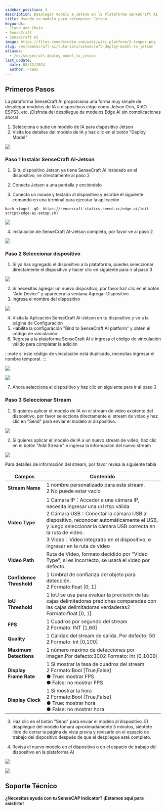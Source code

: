 ```yaml
---
sidebar_position: 4
description: Desplegar modelo a Jetson en la Plataforma SenseCraft AI
title: Usando un modelo para reComputer Jetson
keywords:
- Cloud and Chain
- SenseCraft
- SenseCraft AI
image: https://files.seeedstudio.com/wiki/wiki-platform/S-tempor.png        
slug: /es/sensecraft-ai/tutorials/sensecraft-deploy-model-to-jetson
aliases:
  - /es/sensecraft_deploy_model_to_jetson
last_update:
  date: 08/22/2024
  author: Frank
---
```


## Primeros Pasos

La plataforma SenseCraft AI proporciona una forma muy simple de desplegar modelos de IA a dispositivos edge como Jetson Orin, XIAO ESPS3, etc. ¡Disfruta del despliegue de modelos Edge AI sin complicaciones ahora!<br />

1. Selecciona o sube un modelo de IA para dispositivo Jetson<br />
2. Visita los detalles del modelo de IA y haz clic en el botón "Deploy Model"<br />

![](https://files.seeedstudio.com/wiki/SenseCraft_AI/img/10.png)

### **Paso 1  Instalar SenseCraft AI-Jetson**

1. Si tu dispositivo Jetson ya tiene SenseCraft AI instalado en el dispositivo, ve directamente al paso 2

2. Conecta Jetson a una pantalla y enciéndelo

3. Conecta un mouse y teclado al dispositivo y escribe el siguiente comando en una terminal para ejecutar la aplicación

```
bash <(wget -qO- https://sensecraft-statics.seeed.cc/edge-ai/init-script/edge-ai-setup.sh)
```

![](https://files.seeedstudio.com/wiki/SenseCraft_AI/img/11.png)

4. Instalación de SenseCraft AI-Jetson completa, por favor ve al paso 2<br />

![](https://files.seeedstudio.com/wiki/SenseCraft_AI/img/12.png)

### **Paso 2  Seleccionar dispositivo**
1. Si ya has agregado el dispositivo a la plataforma, puedes seleccionar directamente el dispositivo y hacer clic en siguiente para ir al paso 3<br />


![](https://files.seeedstudio.com/wiki/SenseCraft_AI/img/13.png)

2. Si necesitas agregar un nuevo dispositivo, por favor haz clic en el botón "Add Device" y aparecerá la ventana Agregar Dispositivo.<br />
3. Ingresa el nombre del dispositivo <br />

![](https://files.seeedstudio.com/wiki/SenseCraft_AI/img/14.png)

4. Visita la Aplicación SenseCraft AI-Jetson en tu dispositivo y ve a la página de Configuración<br />
5. Habilita la configuración "Bind to SenseCraft AI platform" y obtén el código de vinculación <br />
6. Regresa a la plataforma SenseCraft AI e ingresa el código de vinculación válido para completar la adición<br />

:::note
si este código de vinculación está duplicado, necesitas ingresar el nombre temporal.
:::

![](https://files.seeedstudio.com/wiki/SenseCraft_AI/img/15.png)

![](https://files.seeedstudio.com/wiki/SenseCraft_AI/img/16.png)

7. Ahora selecciona el dispositivo y haz clic en siguiente para ir al paso 3

### **Paso 3  Seleccionar Stream**
1. Si quieres aplicar el modelo de IA en el stream de video existente del dispositivo, por favor selecciona directamente el stream de video y haz clic en "Send" para enviar el modelo al dispositivo.<br />

![](https://files.seeedstudio.com/wiki/SenseCraft_AI/img/17.png)

2. Si quieres aplicar el modelo de IA a un nuevo stream de video, haz clic en el botón "Add Stream" e ingresa la información del nuevo stream<br />

![](https://files.seeedstudio.com/wiki/SenseCraft_AI/img/18.png)

Para detalles de información del stream, por favor revisa la siguiente tabla 

| **Campos** | **Contenido** |
| --- | --- |
| **Stream Name** | 1 nombre personalizado para este stream.<br />2 No puede estar vacío |
| **Video Type** | 1 Cámara IP：Acceder a una cámara IP, necesita ingresar una url rtsp válida<br />2 Cámara USB：Conectar la cámara USB al dispositivo, reconocer automáticamente el USB, y luego seleccionar la cámara USB correcta en la ruta de video.<br />3 Video：Video integrado en el dispositivo, e ingresar en la ruta de video |
| **Video Path** | Ruta de Video, formato decidido por "Video Type", si es incorrecto, se usará el video por defecto. |
| **Confidence Threshold** | 1 Umbral de confianza del objeto para detección.<br />2 Formato:float [0, 1] |
| **IoU Threshold** | 1 IoU se usa para evaluar la precisión de las cajas delimitadoras predichas comparadas con las cajas delimitadoras verdaderas2 Formato:float [0, 1] |
| **FPS** | 1 Cuadros por segundo del stream<br />2 Formato: INT [1,60] |
| **Quality** | 1 Calidad del stream de salida.  Por defecto: 50<br />2 Formato: int [0,100] |
| **Maximum Detections** | 1 número máximo de detecciones por imagen.Por defecto:3002 Formato: int [0,1000] |
| **Display Frame Rate** | 1 Si mostrar la tasa de cuadros del stream<br />2 Formato:Bool [True,False]<br />● True: mostrar FPS<br />● False: no mostrar FPS |
| **Display Clock** | 1 Si mostrar la hora<br />2 Formato:Bool [True,False]<br />● True: mostrar hora<br />● False: no mostrar hora |

3. Haz clic en el botón "Send" para enviar el modelo al dispositivo. El despliegue del modelo tomará aproximadamente 5 minutos, siéntete libre de cerrar la página de vista previa y revisarlo en el espacio de trabajo del dispositivo después de que el despliegue esté completo.

4. Revisa el nuevo modelo en el dispositivo o en el espacio de trabajo del dispositivo en la plataforma AI<br />

![](https://files.seeedstudio.com/wiki/SenseCraft_AI/img/19.png)

![](https://files.seeedstudio.com/wiki/SenseCraft_AI/img/20.png)


## **Soporte Técnico**

**¿Necesitas ayuda con tu SenseCAP Indicator? ¡Estamos aquí para asistirte!**

<div class="button_tech_support_container">
<a href="https://discord.com/invite/QqMgVwHT3X" class="button_tech_support_sensecap"></a>
<a href="https://support.sensecapmx.com/portal/en/home" class="button_tech_support_sensecap3"></a>
</div>

<div class="button_tech_support_container">
<a href="mailto:support@sensecapmx.com" class="button_tech_support_sensecap2"></a>
<a href="https://github.com/Seeed-Studio/wiki-documents/discussions/69" class="button_discussion"></a>
</div>